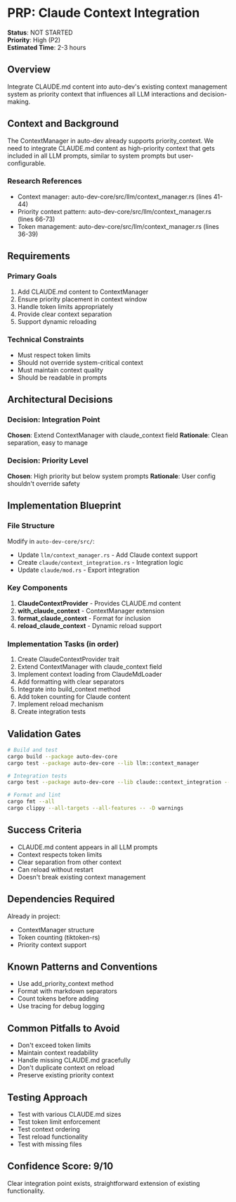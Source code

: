 # PRP: Claude Context Integration

**Status**: NOT STARTED  
**Priority**: High (P2)  
**Estimated Time**: 2-3 hours

## Overview
Integrate CLAUDE.md content into auto-dev's existing context management system as priority context that influences all LLM interactions and decision-making.

## Context and Background
The ContextManager in auto-dev already supports priority_context. We need to integrate CLAUDE.md content as high-priority context that gets included in all LLM prompts, similar to system prompts but user-configurable.

### Research References
- Context manager: auto-dev-core/src/llm/context_manager.rs (lines 41-44)
- Priority context pattern: auto-dev-core/src/llm/context_manager.rs (lines 66-73)
- Token management: auto-dev-core/src/llm/context_manager.rs (lines 36-39)

## Requirements

### Primary Goals
1. Add CLAUDE.md content to ContextManager
2. Ensure priority placement in context window
3. Handle token limits appropriately
4. Provide clear context separation
5. Support dynamic reloading

### Technical Constraints
- Must respect token limits
- Should not override system-critical context
- Must maintain context quality
- Should be readable in prompts

## Architectural Decisions

### Decision: Integration Point
**Chosen**: Extend ContextManager with claude_context field
**Rationale**: Clean separation, easy to manage

### Decision: Priority Level
**Chosen**: High priority but below system prompts
**Rationale**: User config shouldn't override safety

## Implementation Blueprint

### File Structure
Modify in `auto-dev-core/src/`:
- Update `llm/context_manager.rs` - Add Claude context support
- Create `claude/context_integration.rs` - Integration logic
- Update `claude/mod.rs` - Export integration

### Key Components
1. **ClaudeContextProvider** - Provides CLAUDE.md content
2. **with_claude_context** - ContextManager extension
3. **format_claude_context** - Format for inclusion
4. **reload_claude_context** - Dynamic reload support

### Implementation Tasks (in order)
1. Create ClaudeContextProvider trait
2. Extend ContextManager with claude_context field
3. Implement context loading from ClaudeMdLoader
4. Add formatting with clear separators
5. Integrate into build_context method
6. Add token counting for Claude content
7. Implement reload mechanism
8. Create integration tests

## Validation Gates

```bash
# Build and test
cargo build --package auto-dev-core
cargo test --package auto-dev-core --lib llm::context_manager

# Integration tests
cargo test --package auto-dev-core --lib claude::context_integration -- --ignored

# Format and lint
cargo fmt --all
cargo clippy --all-targets --all-features -- -D warnings
```

## Success Criteria
- CLAUDE.md content appears in all LLM prompts
- Context respects token limits
- Clear separation from other context
- Can reload without restart
- Doesn't break existing context management

## Dependencies Required
Already in project:
- ContextManager structure
- Token counting (tiktoken-rs)
- Priority context support

## Known Patterns and Conventions
- Use add_priority_context method
- Format with markdown separators
- Count tokens before adding
- Use tracing for debug logging

## Common Pitfalls to Avoid
- Don't exceed token limits
- Maintain context readability
- Handle missing CLAUDE.md gracefully
- Don't duplicate context on reload
- Preserve existing priority context

## Testing Approach
- Test with various CLAUDE.md sizes
- Test token limit enforcement
- Test context ordering
- Test reload functionality
- Test with missing files

## Confidence Score: 9/10
Clear integration point exists, straightforward extension of existing functionality.